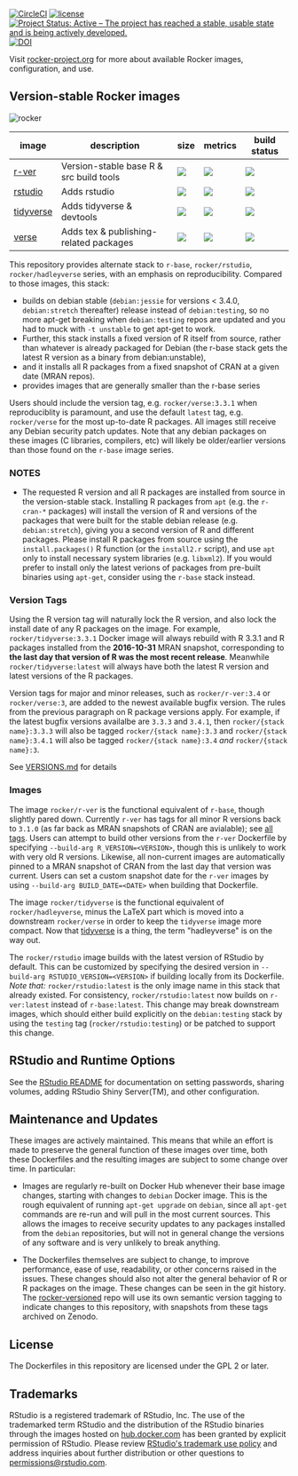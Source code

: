 [![CircleCI](https://circleci.com/gh/rocker-org/rocker-versioned.svg?style=svg)](https://circleci.com/gh/rocker-org/rocker-versioned)
[![license](https://img.shields.io/badge/license-GPLv2-blue.svg)](https://opensource.org/licenses/GPL-2.0)
[![Project Status: Active – The project has reached a stable, usable state and is being actively developed.](http://www.repostatus.org/badges/latest/active.svg)](http://www.repostatus.org/#active)
[![DOI](https://zenodo.org/badge/25048007.svg)](https://zenodo.org/badge/latestdoi/25048007)


Visit [rocker-project.org](https://rocker-project.org) for more about available Rocker images, configuration, and use. 


## Version-stable Rocker images

![rocker](https://avatars0.githubusercontent.com/u/9100160?v=3&s=200)


image            | description                               | size   | metrics | build status 
---------------- | ----------------------------------------- | ------ | ------- | --------------
[r-ver](https://hub.docker.com/r/rocker/r-ver)            |  Version-stable base R & src build tools  | [![](https://images.microbadger.com/badges/image/rocker/r-ver.svg)](https://microbadger.com/images/rocker/r-ver) | [![](https://img.shields.io/docker/pulls/rocker/r-ver.svg)](https://hub.docker.com/r/rocker/r-ver) |  [![](https://img.shields.io/docker/automated/rocker/r-ver.svg)](https://hub.docker.com/r/rocker/r-ver/builds)
[rstudio](https://hub.docker.com/r/rocker/rstudio)          |  Adds rstudio                             | [![](https://images.microbadger.com/badges/image/rocker/rstudio-stable.svg)](https://microbadger.com/) | [![](https://img.shields.io/docker/pulls/rocker/rstudio.svg)](https://hub.docker.com/r/rocker/rstudio)  |  [![](https://img.shields.io/docker/automated/rocker/rstudio.svg)](https://hub.docker.com/r/rocker/rstudio/builds)
[tidyverse](https://hub.docker.com/r/rocker/tidyverse)        |  Adds tidyverse & devtools                | [![](https://images.microbadger.com/badges/image/rocker/tidyverse.svg)](https://microbadger.com/images/rocker/tidyverse) | [![](https://img.shields.io/docker/pulls/rocker/tidyverse.svg)](https://hub.docker.com/r/rocker/tidyverse) |  [![](https://img.shields.io/docker/automated/rocker/tidyverse.svg)](https://hub.docker.com/r/rocker/tidyverse/builds) 
[verse](https://hub.docker.com/r/rocker/verse)            |  Adds tex & publishing-related packages   | [![](https://images.microbadger.com/badges/image/rocker/verse.svg)](https://microbadger.com/images/rocker/verse) | [![](https://img.shields.io/docker/pulls/rocker/verse.svg)](https://hub.docker.com/r/rocker/verse) | [![](https://img.shields.io/docker/automated/rocker/verse.svg)](https://hub.docker.com/r/rocker/verse/builds)


This repository provides alternate stack to `r-base`, `rocker/rstudio`, `rocker/hadleyverse` series, with an emphasis on reproducibility.  Compared to those images, this stack:

- builds on debian stable (`debian:jessie` for versions < 3.4.0, `debian:stretch` thereafter) release instead of `debian:testing`, so no more apt-get breaking when `debian:testing` repos are updated and you had to muck with `-t unstable` to get apt-get to work.  
- Further, this stack installs a fixed version of R itself from source, rather than whatever is already packaged for Debian (the r-base stack gets the latest R version as a binary from debian:unstable), 
- and it installs all R packages from a fixed snapshot of CRAN at a given date (MRAN repos).
- provides images that are generally smaller than the r-base series

Users should include the version tag, e.g. `rocker/verse:3.3.1` when reproduciblity is paramount, and use the default `latest` tag, e.g. `rocker/verse` for the most up-to-date R packages.  All images still receive any Debian security patch updates.  Note that any debian packages on these images (C libraries, compilers, etc) will likely be older/earlier versions than those found on the `r-base` image series.

### NOTES

- The requested R version and all R packages are installed from source in the version-stable stack.  Installing R packages from `apt` (e.g. the `r-cran-*` packages) will install the version of R and versions of the packages that were built for the stable debian release (e.g. `debian:stretch`), giving you a second version of R and different packages.  Please install R packages from source using the `install.packages()` R function (or the `install2.r` script), and use `apt` only to install necessary system libraries (e.g. `libxml2`). If you would prefer to install only the latest verions of packages from pre-built binaries using `apt-get`, consider using the `r-base` stack instead.  

### Version Tags

Using the R version tag will naturally lock the R version, and also lock the install date of any R packages on the image.  For example,  `rocker/tidyverse:3.3.1` Docker image will always rebuild with R 3.3.1 and R packages installed from the **2016-10-31** MRAN snapshot, corresponding to **the last day that version of R was the most recent release**.  Meanwhile `rocker/tidyverse:latest` will always have both the latest R version and latest versions of the R packages.  

Version tags for major and minor releases, such as `rocker/r-ver:3.4` or `rocker/verse:3`, are added to the newest available bugfix version.  The rules from the previous paragraph on R package versions apply.  For example, if the latest bugfix versions availalbe are `3.3.3` and `3.4.1`, then `rocker/{stack name}:3.3.3` will also be tagged `rocker/{stack name}:3.3` and  `rocker/{stack name}:3.4.1` will also be tagged `rocker/{stack name}:3.4` _and_ `rocker/{stack name}:3`.

See [VERSIONS.md](/VERSIONS.md) for details

### Images

The image `rocker/r-ver` is the functional equivalent of `r-base`, though slightly pared down.  Currently `r-ver` has tags for all minor R versions back to `3.1.0` (as far back as MRAN snapshots of CRAN are avialable); see [all tags](https://hub.docker.com/r/rocker/r-ver/tags). Users can attempt to build other versions from the `r-ver` Dockerfile by specifying `--build-arg R_VERSION=<VERSION>`, though this is unlikely to work with very old R versions.  Likewise, all non-current images are automatically pinned to a MRAN snapshot of CRAN from the last day that version was current.  Users can set a custom snapshot date for the `r-ver` images by using `--build-arg BUILD_DATE=<DATE>` when building that Dockerfile. 

The image `rocker/tidyverse` is the functional equivalent of `rocker/hadleyverse`, minus the LaTeX part which is moved into a downstream `rocker/verse` in order to keep the `tidyverse` image more compact.  Now that [tidyverse](https://cran.r-project.org/web/packages/tidyverse/index.html) is a thing, the term "hadleyverse" is on the way out. 
 
The `rocker/rstudio` image builds with the latest version of RStudio by default. This can be customized by specifying the desired version in `--build-arg RSTUDIO_VERSION=<VERSION>` if building locally from its Dockerfile. *Note that:* `rocker/rstudio:latest` is the only image name in this stack that already existed.  For consistency, `rocker/rstudio:latest` now builds on `r-ver:latest` instead of `r-base:latest`.  This change may break downstream images, which should either build explicitly on the `debian:testing` stack by using the `testing` tag (`rocker/rstudio:testing`) or be patched to support this change.

## RStudio and Runtime Options

See the [RStudio README](https://github.com/rocker-org/rocker-versioned/blob/master/rstudio/README.md) for documentation on setting passwords, sharing volumes, adding RStudio Shiny Server(TM), and other configuration.


## Maintenance and Updates

These images are actively maintained.  This means that while an effort is made to preserve the general function of these images over time, both these Dockerfiles and the resulting images are subject to some change over time.  In particular:

- Images are regularly re-built on Docker Hub whenever their base image changes, starting with changes to `debian` Docker image.  This is the rough equivalent of running `apt-get upgrade` on `debian`, since all `apt-get` commands are re-run and will pull in the most current sources.  This allows the images to receive security updates to any packages installed from the `debian` repositories, but will not in general change the versions of any software and is very unlikely to break anything.

- The Dockerfiles themselves are subject to change, to improve performance, ease of use, readability, or other concerns raised in the issues.  These changes should also not alter the general behavior of R or R packages on the image.  These changes can be seen in the git history.  The [rocker-versioned](https://github.com/rocker-org/rocker-versioned) repo will use its own semantic version tagging to indicate changes to this repository, with snapshots from these tags archived on Zenodo.


## License ##

The Dockerfiles in this repository are licensed under the GPL 2 or later.

## Trademarks ##

RStudio is a registered trademark of RStudio, Inc.  The use of the trademarked term RStudio and the distribution of the RStudio binaries through the images hosted on [hub.docker.com](https://registry.hub.docker.com/) has been granted by explicit permission of RStudio.  Please review [RStudio's trademark use policy](http://www.rstudio.com/about/trademark/) and address inquiries about further distribution or other questions to [permissions@rstudio.com](mailto:permissions@rstudio.com).


